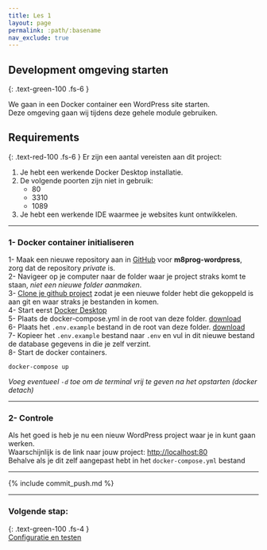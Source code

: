 ```yaml
---
title: Les 1
layout: page
permalink: :path/:basename
nav_exclude: true
---
```


## Development omgeving starten
{: .text-green-100 .fs-6 }

We gaan in een Docker container een WordPress site starten.  
Deze omgeving gaan wij tijdens deze gehele module gebruiken.

## Requirements
{: .text-red-100 .fs-6 }
Er zijn een aantal vereisten aan dit project:
1. Je hebt een werkende Docker Desktop installatie.
2. De volgende poorten zijn niet in gebruik:
   - 80
   - 3310
   - 1089
3. Je hebt een werkende IDE waarmee je websites kunt ontwikkelen.

---
### 1- Docker container initialiseren
1- Maak een nieuwe repository aan in [GitHub](http://github.com/) voor **m8prog-wordpress**, zorg dat de repository _private_ is.  
2- Navigeer op je computer naar de folder waar je project straks komt te staan, _niet een nieuwe folder aanmaken_.   
3- [Clone je github project](https://git-scm.com/docs/git-clone) zodat je een nieuwe folder hebt die gekoppeld is aan git en waar straks je bestanden in komen.  
4- Start eerst [Docker Desktop](https://www.docker.com/products/docker-desktop/)  
5- Plaats de docker-compose.yml in de root van deze folder. [download](data/docker-compose.yml)  
6- Plaats het `.env.example` bestand in de root van deze folder. [download](data/.env.example)  
7- Kopieer het `.env.example` bestand naar `.env` en vul in dit nieuwe bestand de database gegevens in die je zelf verzint.   
8- Start de docker containers.  
```shell
docker-compose up
```
_Voeg eventueel `-d` toe om de terminal vrij te geven na het opstarten (docker detach)_

---
### 2- Controle
Als het goed is heb je nu een nieuw WordPress project waar je in kunt gaan werken.  
Waarschijnlijk is de link naar jouw project: [http://localhost:80](http://localhost:80)  
Behalve als je dit zelf aangepast hebt in het `docker-compose.yml` bestand

---
{% include commit_push.md %}

---
### Volgende stap:
{: .text-green-100 .fs-4 }  
[Configuratie en testen](configuratie)
